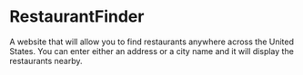 # RestaurantFinder
A website that will allow you to find restaurants anywhere across the United States. You can enter either an address or a city name and it will display the restaurants nearby. 
